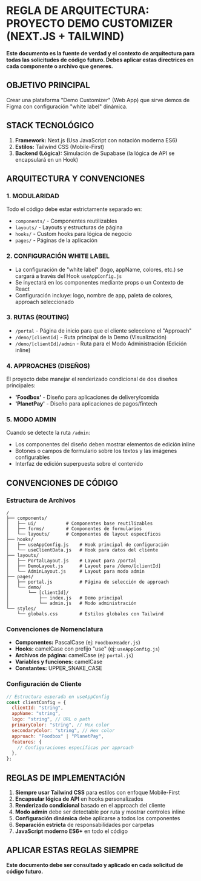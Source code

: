 # REGLA DE ARQUITECTURA: PROYECTO DEMO CUSTOMIZER (NEXT.JS + TAILWIND)

**Este documento es la fuente de verdad y el contexto de arquitectura para todas las solicitudes de código futuro. Debes aplicar estas directrices en cada componente o archivo que generes.**

## OBJETIVO PRINCIPAL

Crear una plataforma "Demo Customizer" (Web App) que sirve demos de Figma con configuración "white label" dinámica.

## STACK TECNOLÓGICO

1. **Framework:** Next.js (Usa JavaScript con notación moderna ES6)
2. **Estilos:** Tailwind CSS (Mobile-First)
3. **Backend (Lógica):** Simulación de Supabase (la lógica de API se encapsulará en un Hook)

## ARQUITECTURA Y CONVENCIONES

### 1. MODULARIDAD

Todo el código debe estar estrictamente separado en:

- `components/` - Componentes reutilizables
- `layouts/` - Layouts y estructuras de página
- `hooks/` - Custom hooks para lógica de negocio
- `pages/` - Páginas de la aplicación

### 2. CONFIGURACIÓN WHITE LABEL

- La configuración de "white label" (logo, appName, colores, etc.) se cargará a través del Hook `useAppConfig.js`
- Se inyectará en los componentes mediante props o un Contexto de React
- Configuración incluye: logo, nombre de app, paleta de colores, approach seleccionado

### 3. RUTAS (ROUTING)

- `/portal` - Página de inicio para que el cliente seleccione el "Approach"
- `/demo/[clientId]` - Ruta principal de la Demo (Visualización)
- `/demo/[clientId]/admin` - Ruta para el Modo Administración (Edición inline)

### 4. APPROACHES (DISEÑOS)

El proyecto debe manejar el renderizado condicional de dos diseños principales:

- **'Foodbox'** - Diseño para aplicaciones de delivery/comida
- **'PlanetPay'** - Diseño para aplicaciones de pagos/fintech

### 5. MODO ADMIN

Cuando se detecte la ruta `/admin`:

- Los componentes del diseño deben mostrar elementos de edición inline
- Botones o campos de formulario sobre los textos y las imágenes configurables
- Interfaz de edición superpuesta sobre el contenido

## CONVENCIONES DE CÓDIGO

### Estructura de Archivos

```
/
├── components/
│   ├── ui/           # Componentes base reutilizables
│   ├── forms/        # Componentes de formularios
│   └── layouts/      # Componentes de layout específicos
├── hooks/
│   ├── useAppConfig.js    # Hook principal de configuración
│   └── useClientData.js   # Hook para datos del cliente
├── layouts/
│   ├── PortalLayout.js    # Layout para /portal
│   ├── DemoLayout.js      # Layout para /demo/[clientId]
│   └── AdminLayout.js     # Layout para modo admin
├── pages/
│   ├── portal.js          # Página de selección de approach
│   └── demo/
│       └── [clientId]/
│           ├── index.js   # Demo principal
│           └── admin.js   # Modo administración
└── styles/
    └── globals.css        # Estilos globales con Tailwind
```

### Convenciones de Nomenclatura

- **Componentes:** PascalCase (ej: `FoodboxHeader.js`)
- **Hooks:** camelCase con prefijo "use" (ej: `useAppConfig.js`)
- **Archivos de página:** camelCase (ej: `portal.js`)
- **Variables y funciones:** camelCase
- **Constantes:** UPPER_SNAKE_CASE

### Configuración de Cliente

```javascript
// Estructura esperada en useAppConfig
const clientConfig = {
  clientId: "string",
  appName: "string",
  logo: "string", // URL o path
  primaryColor: "string", // Hex color
  secondaryColor: "string", // Hex color
  approach: "Foodbox" | "PlanetPay",
  features: {
    // Configuraciones específicas por approach
  },
};
```

## REGLAS DE IMPLEMENTACIÓN

1. **Siempre usar Tailwind CSS** para estilos con enfoque Mobile-First
2. **Encapsular lógica de API** en hooks personalizados
3. **Renderizado condicional** basado en el approach del cliente
4. **Modo admin** debe ser detectable por ruta y mostrar controles inline
5. **Configuración dinámica** debe aplicarse a todos los componentes
6. **Separación estricta** de responsabilidades por carpetas
7. **JavaScript moderno ES6+** en todo el código

## APLICAR ESTAS REGLAS SIEMPRE

**Este documento debe ser consultado y aplicado en cada solicitud de código futuro.**
